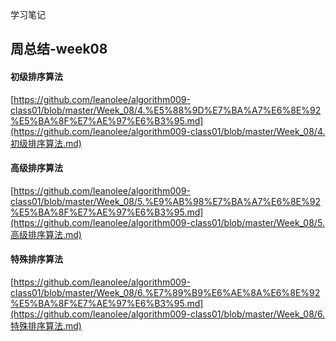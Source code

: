 学习笔记

## 周总结-week08

#### 初级排序算法

[https://github.com/leanolee/algorithm009-class01/blob/master/Week_08/4.%E5%88%9D%E7%BA%A7%E6%8E%92%E5%BA%8F%E7%AE%97%E6%B3%95.md](https://github.com/leanolee/algorithm009-class01/blob/master/Week_08/4.初级排序算法.md)

#### 高级排序算法

[https://github.com/leanolee/algorithm009-class01/blob/master/Week_08/5.%E9%AB%98%E7%BA%A7%E6%8E%92%E5%BA%8F%E7%AE%97%E6%B3%95.md](https://github.com/leanolee/algorithm009-class01/blob/master/Week_08/5.高级排序算法.md)

#### 特殊排序算法

[https://github.com/leanolee/algorithm009-class01/blob/master/Week_08/6.%E7%89%B9%E6%AE%8A%E6%8E%92%E5%BA%8F%E7%AE%97%E6%B3%95.md](https://github.com/leanolee/algorithm009-class01/blob/master/Week_08/6.特殊排序算法.md)